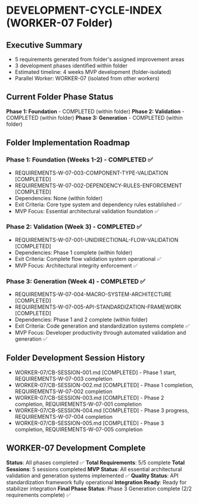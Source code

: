 # DEVELOPMENT-CYCLE-INDEX (WORKER-07 Folder)

## Executive Summary  
- 5 requirements generated from folder's assigned improvement areas
- 3 development phases identified within folder
- Estimated timeline: 4 weeks MVP development (folder-isolated)
- Parallel Worker: WORKER-07 (isolated from other workers)

## Current Folder Phase Status
**Phase 1: Foundation** - COMPLETED (within folder)
**Phase 2: Validation** - COMPLETED (within folder)
**Phase 3: Generation** - COMPLETED (within folder)

## Folder Implementation Roadmap

### Phase 1: Foundation (Weeks 1-2) - COMPLETED ✅
- REQUIREMENTS-W-07-003-COMPONENT-TYPE-VALIDATION [COMPLETED]
- REQUIREMENTS-W-07-002-DEPENDENCY-RULES-ENFORCEMENT [COMPLETED]
- Dependencies: None (within folder)
- Exit Criteria: Core type system and dependency rules established ✅
- MVP Focus: Essential architectural validation foundation ✅

### Phase 2: Validation (Week 3) - COMPLETED ✅
- REQUIREMENTS-W-07-001-UNIDIRECTIONAL-FLOW-VALIDATION [COMPLETED]
- Dependencies: Phase 1 complete (within folder)
- Exit Criteria: Complete flow validation system operational ✅
- MVP Focus: Architectural integrity enforcement ✅

### Phase 3: Generation (Week 4) - COMPLETED ✅
- REQUIREMENTS-W-07-004-MACRO-SYSTEM-ARCHITECTURE [COMPLETED]
- REQUIREMENTS-W-07-005-API-STANDARDIZATION-FRAMEWORK [COMPLETED]
- Dependencies: Phase 1 and 2 complete (within folder)
- Exit Criteria: Code generation and standardization systems complete ✅
- MVP Focus: Developer productivity through automated validation and generation ✅

## Folder Development Session History
- WORKER-07/CB-SESSION-001.md [COMPLETED] - Phase 1 start, REQUIREMENTS-W-07-003 completion
- WORKER-07/CB-SESSION-002.md [COMPLETED] - Phase 1 completion, REQUIREMENTS-W-07-002 completion
- WORKER-07/CB-SESSION-003.md [COMPLETED] - Phase 2 completion, REQUIREMENTS-W-07-001 completion
- WORKER-07/CB-SESSION-004.md [COMPLETED] - Phase 3 progress, REQUIREMENTS-W-07-004 completion
- WORKER-07/CB-SESSION-005.md [COMPLETED] - Phase 3 completion, REQUIREMENTS-W-07-005 completion

## WORKER-07 Development Complete
**Status**: All phases completed ✅
**Total Requirements**: 5/5 complete
**Total Sessions**: 5 sessions completed
**MVP Status**: All essential architectural validation and generation systems implemented ✅
**Quality Status**: API standardization framework fully operational
**Integration Ready**: Ready for stabilizer integration
**Final Phase Status**: Phase 3 Generation complete (2/2 requirements complete) ✅